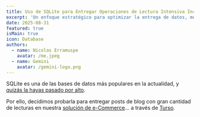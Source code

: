 ```yaml
---
title: Uso de SQLite para Entregar Operaciones de Lectura Intensiva Increíblemente Rápidas
excerpt: 'Un enfoque estratégico para optimizar la entrega de datos, mejorar el rendimiento y reducir significativamente los costos en la nube para contenido popular.'
date: 2025-08-31
featured: true
isMain: true
icon: Database
authors:
  - name: Nicolas Erramuspe
    avatar: /me.jpeg
  - name: Gemini
    avatar: /gemini-logo.png
---
```


SQLite es una de las bases de datos más populares en la actualidad, y [quizás la hayas pasado por alto](https://www.youtube.com/watch?v=qf0GqRz-c74).

Por ello, decidimos probarla para entregar posts de blog con gran cantidad de lecturas en nuestra [solución de e-Commerce](https://www.futurewise.lat/es/bagity)... a través de [Turso](https://turso.tech/).
